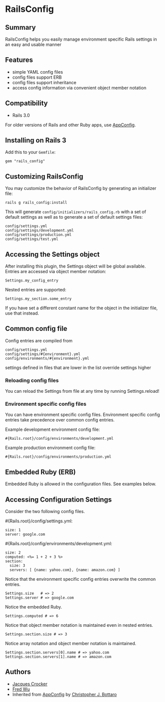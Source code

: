 # RailsConfig

## Summary

RailsConfig helps you easily manage environment specific Rails settings in an easy and usable manner

## Features

* simple YAML config files
* config files support ERB
* config files support inheritance
* access config information via convenient object member notation

## Compatibility

* Rails 3.0

For older versions of Rails and other Ruby apps, use [AppConfig](http://github.com/fredwu/app_config).

## Installing on Rails 3

Add this to your `Gemfile`:

    gem "rails_config"

## Customizing RailsConfig

You may customize the behavior of RailsConfig by generating an initializer file:

    rails g rails_config:install

This will generate `config/initializers/rails_config.rb` with a set of default settings as well as to generate a set of default settings files:

    config/settings.yml
    config/settings/development.yml
    config/settings/production.yml
    config/settings/test.yml

## Accessing the Settings object

After installing this plugin, the Settings object will be global available. Entries are accessed via object member notation:

    Settings.my_config_entry

Nested entries are supported:

    Settings.my_section.some_entry

If you have set a different constant name for the object in the initializer file, use that instead.

## Common config file

Config entries are compiled from

    config/settings.yml
    config/settings/#{environment}.yml
    config/environments/#{environment}.yml

settings defined in files that are lower in the list override settings higher

### Reloading config files

You can reload the Settings from file at any time by running Settings.reload!

### Environment specific config files

You can have environment specific config files.  Environment specific config entries take precedence over common config entries.

Example development environment config file:

    #{Rails.root}/config/environments/development.yml

Example production environment config file:

    #{Rails.root}/config/environments/production.yml

## Embedded Ruby (ERB)

Embedded Ruby is allowed in the configuration files.  See examples below.

## Accessing Configuration Settings

Consider the two following config files.

 #{Rails.root}/config/settings.yml:

    size: 1
    server: google.com

 #{Rails.root}/config/environments/development.yml:

    size: 2
    computed: <%= 1 + 2 + 3 %>
    section:
      size: 3
      servers: [ {name: yahoo.com}, {name: amazon.com} ]

Notice that the environment specific config entries overwrite the common entries.

    Settings.size   # => 2
    Settings.server # => google.com

Notice the embedded Ruby.

    Settings.computed # => 6

Notice that object member notation is maintained even in nested entries.

    Settings.section.size # => 3

Notice array notation and object member notation is maintained.

    Settings.section.servers[0].name # => yahoo.com
    Settings.section.servers[1].name # => amazon.com

## Authors

* [Jacques Crocker](http://github.com/railsjedi)
* [Fred Wu](http://github.com/fredwu)
* Inherited from [AppConfig](http://github.com/cjbottaro/app_config) by [Christopher J. Bottaro](http://github.com/cjbottaro)